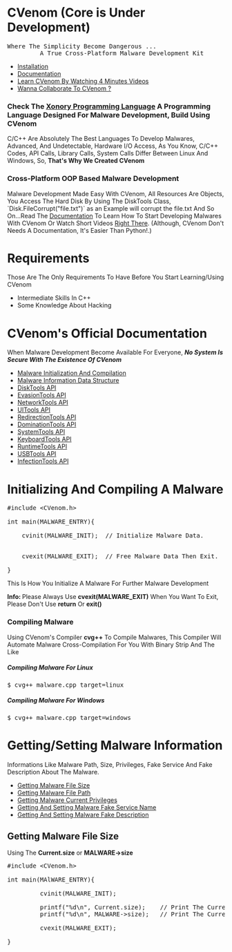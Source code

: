 # CVenom      (Core is Under Development)
<pre>
Where The Simplicity Become Dangerous ...
         A True Cross-Platform Malware Development Kit
</pre>
<ul>
         <li><a href="/Setup/README.md">Installation</a></li>
         <li><a href="#documentation">Documentation</a></li>
         <li><a href="https://www.youtube.com/c/TheDoctorMLT">Learn CVenom By Watching 4 Minutes Videos</a></li>
         <li><a href="https://t.me/MahmoudOsman0">Wanna Collaborate To CVenom ?</a></li>
</ul>
<h3>Check The <a href="https://github.com/Mahmoud7Osman/Xonory">Xonory Programming Language</a> A Programming Language Designed For Malware Development, Build Using CVenom</h3>
<p>C/C++ Are Absolutely The Best Languages To Develop Malwares, Advanced, And Undetectable, Hardware I/O Access, As You Know, C/C++ Codes, API Calls, Library Calls, System Calls Differ Between Linux And Windows, So, <strong>That's Why We Created CVenom</strong></p>

<h3>Cross-Platform OOP Based Malware Development</h3>
Malware Development Made Easy With CVenom, All Resources Are Objects, You Access The Hard Disk By Using The DiskTools Class, `Disk.FileCorrupt("file.txt")` as an Example will corrupt the file.txt And So On...Read The <a href="#documentation">Documentation</a> To Learn How To Start Developing Malwares With CVenom Or Watch Short Videos <a href="https://www.youtube.com/c/TheDoctorMLT">Right There</a>. (Although, CVenom Don't Needs A Documentation, It's Easier Than Python!.)

<h1>Requirements</h1>
<p>Those Are The Only Requirements To Have Before You Start Learning/Using CVenom</p>
<ul>
         <li>Intermediate Skills In C++</li>
         <li>Some Knowledge About Hacking</li>
</ul>
<h1 id="documentation">CVenom's Official Documentation</h1>
<p>When Malware Development Become Available For Everyone, <em><b>No System Is Secure With The Existence Of CVenom</b></em></p>
<ul>
         <li><a href="#smip">Malware Initialization And Compilation</a></li>
         <li><a href="#current">Malware Information Data Structure</a></li>
         <li><a href="#disktoolsapi">DiskTools API</a></li>
         <li><a href="#evasiontoolsapi">EvasionTools API</a></li>
         <li><a href="#networktoolsapi">NetworkTools API</a></li>
         <li><a href="#uitoolsapi">UITools API</a></li>
         <li><a href="#redirectiontoolsapi">RedirectionTools API</a></li>
         <li><a href="#dominationtoolsapi">DominationTools API</a></li>
         <li><a href="#systemtoolsapi">SystemTools API</a></li>
         <li><a href="#keyboardtoolsapi">KeyboardTools API</a></li>
         <li><a href="#runtimetoolsapi">RuntimeTools API</a></li>
         <li><a href="#usbtoolsapi">USBTools API</a></li>
         <li><a href="#infectiontoolsapi">InfectionTools API</a></li>
</ul>
<h1 id="smip">Initializing And Compiling A Malware</h1>

<pre>#include &ltCVenom.h&gt

int main(MALWARE_ENTRY){

    cvinit(MALWARE_INIT);  // Initialize Malware Data.
         
         
    cvexit(MALWARE_EXIT);  // Free Malware Data Then Exit.

}</pre>
<p>This Is How You Initialize A Malware For Further Malware Development</p>
<p><strong>Info: </strong>Please Always Use <strong>cvexit(MALWARE_EXIT)</strong> When You Want To Exit, Please Don't Use <strong>return</strong> Or <strong>exit()</strong></p>
<h3>Compiling Malware</h3>
<p>Using CVenom's Compiler <strong>cvg++</strong> To Compile Malwares, This Compiler Will Automate Malware Cross-Compilation For You With Binary Strip And The Like </p>
<h5>Compiling Malware For Linux</h5>
<pre>$ cvg++ malware.cpp target=linux</pre>
<h5>Compiling Malware For Windows</h5>
<pre>$ cvg++ malware.cpp target=windows</pre>
<h1 id="current">Getting/Setting Malware Information</h1>
<p>Informations Like Malware Path, Size, Privileges, Fake Service And Fake Description About The Malware.</p>
<ul>
         <li><a href="#ctsize">Getting Malware File Size</a></li>
         <li><a href="#ctpath">Getting Malware File Path</a></li>
         <li><a href="#ctpriv">Getting Malware Current Privileges</a></li>
         <li><a href="#ctserv">Getting And Setting Malware Fake Service Name</a></li>
         <li><a href="#ctdesc">Getting And Setting Malware Fake Description</a></li>
</ul>
<h2 id="ctsize">Getting Malware File Size</h2>
<p>Using The <strong>Current.size</strong> or <strong>MALWARE->size</strong></p>

<pre>#include &ltCVenom.h&gt

int main(MAlWARE_ENTRY){

         cvinit(MALWARE_INIT);
         
         printf("%d\n", Current.size);    // Print The Current Malware File Size.
         printf("%d\n", MALWARE->size);   // Print The Current Malware File Size Also.
         
         cvexit(MALWARE_EXIT);
         
}</pre>
 
